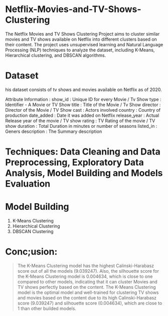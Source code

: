 # Netflix-Movies-and-TV-Shows-Clustering

The Netflix Movies and TV Shows Clustering Project aims to cluster similar movies and TV shows available on Netflix into different clusters based on their content. The project uses unsupervised learning and Natural Language Processing (NLP) techniques to analyze the dataset, including K-Means, Hierarchical clustering, and DBSCAN algorithms.

# Dataset
his dataset consists of tv shows and movies available on Netflix as of 2020.
 
 Attribute Information :
 show_id : Unique ID for every Movie / Tv Show
 type : Identifier - A Movie or TV Show
 title : Title of the Movie / Tv Show
 director : Director of the Movie / TV Show
 cast : Actors involved
 country : Country of production
 date_added : Date it was added on Netflix
 release_year : Actual Release year of the movie / TV show
 rating : TV Rating of the movie / TV show
 duration : Total Duration in minutes or number of seasons
 listed_in : Geners
 description : The Summary description

 # Techniques: Data Cleaning and Data Preprocessing, Exploratory Data Analysis, Model Building and Models Evaluation
 # Model Building
1. K-Means Clustering
2. Hierarchical Clustering
3. DBSCAN Clustering

# Conc;usion:
 > The K-Means Clustering model has the highest Calinski-Harabasz score out of all the models (9.039247). Also, the silhouette score for the K-Means Clustering model is 0.004634,
 which is close to one compared to other models, indicating that it can cluster Movies and TV shows perfectly based on the content.
 > The K-Means Clustering model is the optimal model and well-trained for clustering TV shows and movies based on the content due to its high
 Calinski-Harabasz score (9.039247) and silhouette score (0.004634), which are close to 1 than other builded models.
